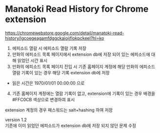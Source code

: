 # Manatoki Read History for Chrome extension
https://chromewebstore.google.com/detail/manatoki-read-history/lgcoegeagamfdggckaioijflokpckeel?hl=ko  
  
1. 에피소드 열람 시 에피소드 열람 기록 저장
2. 만화의 에피소드 목록 페이지에서 extension db에 저장 되어 있는 에피소드에 대해 읽었던 시간 표시
3. 만화의 에피소드 목록 페이지 진입 시 기존 홈페이지 계정에 해당 만화의 에피소드 열람 기록이 있는 경우 해당 기록 extension db에 저장
- 읽은 시간은 1970/01/01 00:00:00 으로
4. 기존 홈페이지 계정에는 열람 기록이 없고, extension에 기록이 있는 경우 배경을 #FFC0CB 색상으로 변경하여 표시  
 
extension 계정의 경우 패스워드는 salt+hashing 하여 저장  

version 1.2  
기존에 이미 읽었던 에피소드가 extension db에 저장 되지 않던 문제 수정